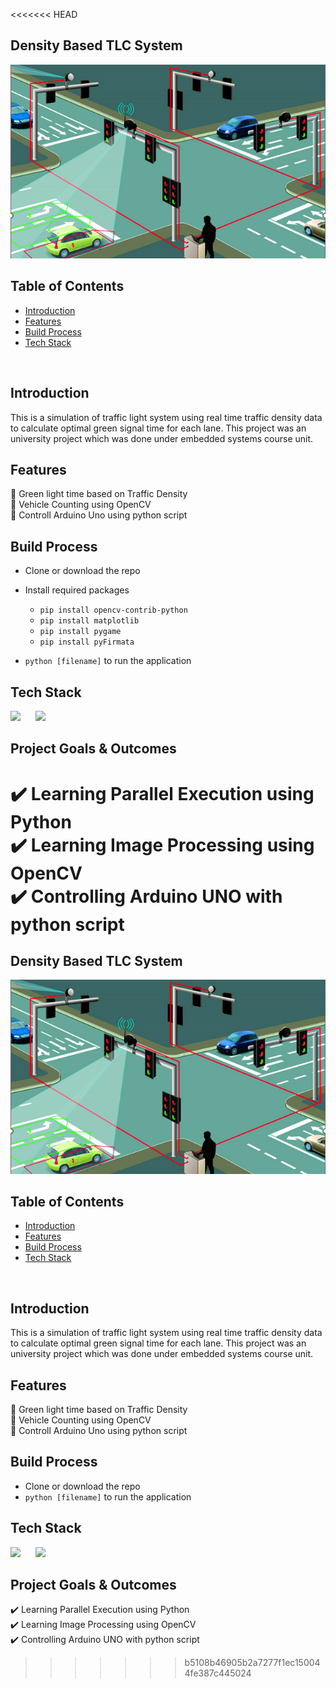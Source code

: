 <<<<<<< HEAD
## Density Based TLC System

![cover](cover.png)

## Table of Contents

- [Introduction](#introduction)
- [Features](#features)
- [Build Process](#build-process)
- [Tech Stack](#tech-stack)

<br/>

## Introduction

This is a simulation of traffic light system using real time traffic density data to calculate optimal green signal time for each lane. This project was an university project which was done under embedded systems course unit.

## Features

🚀 Green light time based on Traffic Density <br/>
🚀 Vehicle Counting using OpenCV <br/>
🚀 Controll Arduino Uno using python script

## Build Process

- Clone or download the repo

- Install required packages

  - `pip install opencv-contrib-python`
  - `pip install matplotlib`
  - `pip install pygame`
  - `pip install pyFirmata`

- `python [filename]` to run the application

## Tech Stack

<p float="left">
    <img src="https://cdn.sanity.io/images/1z5g6za5/production/bd2a6de3d6a228a66c977bcbb241bcde4a42b17d-64x64.png?w=2000&fit=max&auto=format" width="60"  style="padding-right:20px"/>
    <img src="https://cdn.sanity.io/images/1z5g6za5/production/08a80d64e4f831d3aeaba1106f14f46f678a9c7e-2623x2436.png?w=2000&fit=max&auto=format" width="60"  style="padding-right:20px"/>

## Project Goals & Outcomes

✔️ Learning Parallel Execution using Python <br/>
✔️ Learning Image Processing using OpenCV <br/>
✔️ Controlling Arduino UNO with python script
=======
## Density Based TLC System

![cover](cover.png)

## Table of Contents

- [Introduction](#introduction)
- [Features](#features)
- [Build Process](#build-process)
- [Tech Stack](#tech-stack)

<br/>

## Introduction

<!-- ![main image]() -->
This is a simulation of traffic light system using real time traffic density data to calculate optimal green signal time for each lane. This project was an university project which was done under embedded systems course unit.


## Features

🚀 Green light time based on Traffic Density <br/>
🚀 Vehicle Counting using OpenCV <br/>
🚀 Controll Arduino Uno using python script

## Build Process

- Clone or download the repo
- `python [filename]` to run the application


## Tech Stack

<p float="left">
    <img src="https://cdn.sanity.io/images/1z5g6za5/production/bd2a6de3d6a228a66c977bcbb241bcde4a42b17d-64x64.png?w=2000&fit=max&auto=format" width="60"  style="padding-right:20px"/>
    <img src="https://cdn.sanity.io/images/1z5g6za5/production/08a80d64e4f831d3aeaba1106f14f46f678a9c7e-2623x2436.png?w=2000&fit=max&auto=format" width="60"  style="padding-right:20px"/>


## Project Goals & Outcomes

✔️ Learning Parallel Execution using Python <br/>
✔️ Learning Image Processing using OpenCV <br/>
✔️ Controlling Arduino UNO with python script
>>>>>>> b5108b46905b2a7277f1ec150044fe387c445024
